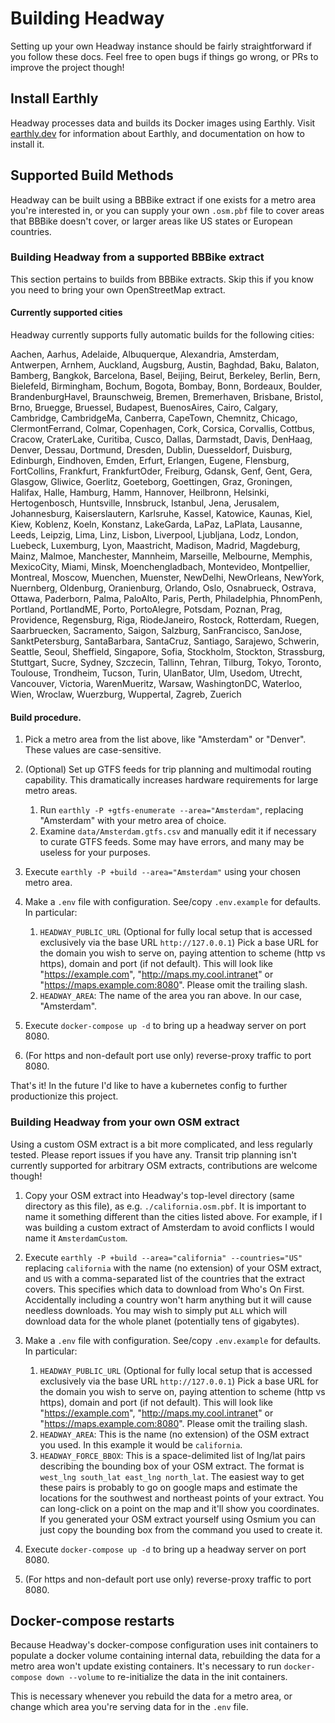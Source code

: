 # Building Headway

Setting up your own Headway instance should be fairly straightforward if you follow these docs. Feel free to open bugs if things go wrong, or PRs to improve the project though!

## Install Earthly

Headway processes data and builds its Docker images using Earthly. Visit [earthly.dev](https://earthly.dev/) for information about Earthly, and documentation on how to install it.

## Supported Build Methods

Headway can be built using a BBBike extract if one exists for a metro area you're interested in, or you can supply your own `.osm.pbf` file to cover areas that BBBike doesn't cover, or larger areas like US states or European countries.

### Building Headway from a supported BBBike extract

This section pertains to builds from BBBike extracts. Skip this if you know you need to bring your own OpenStreetMap extract.

#### Currently supported cities

Headway currently supports fully automatic builds for the following cities:

Aachen, Aarhus, Adelaide, Albuquerque, Alexandria, Amsterdam, Antwerpen, Arnhem, Auckland, Augsburg, Austin, Baghdad, Baku, Balaton, Bamberg, Bangkok, Barcelona, Basel, Beijing, Beirut, Berkeley, Berlin, Bern, Bielefeld, Birmingham, Bochum, Bogota, Bombay, Bonn, Bordeaux, Boulder, BrandenburgHavel, Braunschweig, Bremen, Bremerhaven, Brisbane, Bristol, Brno, Bruegge, Bruessel, Budapest, BuenosAires, Cairo, Calgary, Cambridge, CambridgeMa, Canberra, CapeTown, Chemnitz, Chicago, ClermontFerrand, Colmar, Copenhagen, Cork, Corsica, Corvallis, Cottbus, Cracow, CraterLake, Curitiba, Cusco, Dallas, Darmstadt, Davis, DenHaag, Denver, Dessau, Dortmund, Dresden, Dublin, Duesseldorf, Duisburg, Edinburgh, Eindhoven, Emden, Erfurt, Erlangen, Eugene, Flensburg, FortCollins, Frankfurt, FrankfurtOder, Freiburg, Gdansk, Genf, Gent, Gera, Glasgow, Gliwice, Goerlitz, Goeteborg, Goettingen, Graz, Groningen, Halifax, Halle, Hamburg, Hamm, Hannover, Heilbronn, Helsinki, Hertogenbosch, Huntsville, Innsbruck, Istanbul, Jena, Jerusalem, Johannesburg, Kaiserslautern, Karlsruhe, Kassel, Katowice, Kaunas, Kiel, Kiew, Koblenz, Koeln, Konstanz, LakeGarda, LaPaz, LaPlata, Lausanne, Leeds, Leipzig, Lima, Linz, Lisbon, Liverpool, Ljubljana, Lodz, London, Luebeck, Luxemburg, Lyon, Maastricht, Madison, Madrid, Magdeburg, Mainz, Malmoe, Manchester, Mannheim, Marseille, Melbourne, Memphis, MexicoCity, Miami, Minsk, Moenchengladbach, Montevideo, Montpellier, Montreal, Moscow, Muenchen, Muenster, NewDelhi, NewOrleans, NewYork, Nuernberg, Oldenburg, Oranienburg, Orlando, Oslo, Osnabrueck, Ostrava, Ottawa, Paderborn, Palma, PaloAlto, Paris, Perth, Philadelphia, PhnomPenh, Portland, PortlandME, Porto, PortoAlegre, Potsdam, Poznan, Prag, Providence, Regensburg, Riga, RiodeJaneiro, Rostock, Rotterdam, Ruegen, Saarbruecken, Sacramento, Saigon, Salzburg, SanFrancisco, SanJose, SanktPetersburg, SantaBarbara, SantaCruz, Santiago, Sarajewo, Schwerin, Seattle, Seoul, Sheffield, Singapore, Sofia, Stockholm, Stockton, Strassburg, Stuttgart, Sucre, Sydney, Szczecin, Tallinn, Tehran, Tilburg, Tokyo, Toronto, Toulouse, Trondheim, Tucson, Turin, UlanBator, Ulm, Usedom, Utrecht, Vancouver, Victoria, WarenMueritz, Warsaw, WashingtonDC, Waterloo, Wien, Wroclaw, Wuerzburg, Wuppertal, Zagreb, Zuerich

#### Build procedure.

1. Pick a metro area from the list above, like "Amsterdam" or "Denver". These values are case-sensitive.
2. (Optional) Set up GTFS feeds for trip planning and multimodal routing capability. This dramatically increases hardware requirements for large metro areas.

   1. Run `earthly -P +gtfs-enumerate --area="Amsterdam"`, replacing "Amsterdam" with your metro area of choice.
   2. Examine `data/Amsterdam.gtfs.csv` and manually edit it if necessary to curate GTFS feeds. Some may have errors, and many may be useless for your purposes.

3. Execute `earthly -P +build --area="Amsterdam"` using your chosen metro area.
4. Make a `.env` file with configuration. See/copy `.env.example` for defaults. In particular:

   1. `HEADWAY_PUBLIC_URL` (Optional for fully local setup that is accessed exclusively via the base URL `http://127.0.0.1`) Pick a base URL for the domain you wish to serve on, paying attention to scheme (http vs https), domain and port (if not default). This will look like "https://example.com", "http://maps.my.cool.intranet" or "https://maps.example.com:8080". Please omit the trailing slash.
   2. `HEADWAY_AREA`: The name of the area you ran above. In our case, "Amsterdam".

5. Execute `docker-compose up -d` to bring up a headway server on port 8080.
6. (For https and non-default port use only) reverse-proxy traffic to port 8080.

That's it! In the future I'd like to have a kubernetes config to further productionize this project.

### Building Headway from your own OSM extract

Using a custom OSM extract is a bit more complicated, and less regularly tested. Please report issues if you have any. Transit trip planning isn't currently supported for arbitrary OSM extracts, contributions are welcome though!

1. Copy your OSM extract into Headway's top-level directory (same directory as this file), as e.g. `./california.osm.pbf`. It is important to name it something different than the cities listed above. For example, if I was building a custom extract of Amsterdam to avoid conflicts I would name it `AmsterdamCustom`.
2. Execute `earthly -P +build --area="california" --countries="US"` replacing `california` with the name (no extension) of your OSM extract, and `US` with a comma-separated list of the countries that the extract covers. This specifies which data to download from Who's On First. Accidentally including a country won't harm anything but it will cause needless downloads. You may wish to simply put `ALL` which will download data for the whole planet (potentially tens of gigabytes).
3. Make a `.env` file with configuration. See/copy `.env.example` for defaults. In particular:

   1. `HEADWAY_PUBLIC_URL` (Optional for fully local setup that is accessed exclusively via the base URL `http://127.0.0.1`) Pick a base URL for the domain you wish to serve on, paying attention to scheme (http vs https), domain and port (if not default). This will look like "https://example.com", "http://maps.my.cool.intranet" or "https://maps.example.com:8080". Please omit the trailing slash.
   2. `HEADWAY_AREA`: This is the name (no extension) of the OSM extract you used. In this example it would be `california`.
   3. `HEADWAY_FORCE_BBOX`: This is a space-delimited list of lng/lat pairs describing the bounding box of your OSM extract. The format is `west_lng south_lat east_lng north_lat`. The easiest way to get these pairs is probably to go on google maps and estimate the locations for the southwest and northeast points of your extract. You can long-click on a point on the map and it'll show you coordinates. If you generated your OSM extract yourself using Osmium you can just copy the bounding box from the command you used to create it.

4. Execute `docker-compose up -d` to bring up a headway server on port 8080.
5. (For https and non-default port use only) reverse-proxy traffic to port 8080.

## Docker-compose restarts

Because Headway's docker-compose configuration uses init containers to populate a docker volume containing internal data, rebuilding the data for a metro area won't update existing containers. It's necessary to run `docker-compose down --volume` to re-initialize the data in the init containers.

This is necessary whenever you rebuild the data for a metro area, or change which area you're serving data for in the `.env` file.
